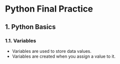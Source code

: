 # Python Final Practice
## 1. Python Basics
### 1.1. Variables
- Variables are used to store data values.
- Variables are created when you assign a value to it.